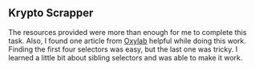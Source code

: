 
## Krypto Scrapper

The resources provided were more than enough for me to complete this task. Also, I found one article from [Oxylab](https://oxylabs.io/blog/rust-web-scraping) helpful while doing this work. Finding the first four selectors was easy, but the last one was tricky. I learned a little bit about sibling selectors and was able to make it work.